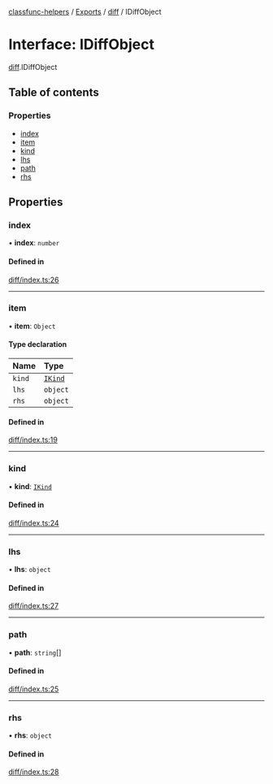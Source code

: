 [classfunc-helpers](../README.md) / [Exports](../modules.md) / [diff](../modules/diff.md) / IDiffObject

# Interface: IDiffObject

[diff](../modules/diff.md).IDiffObject

## Table of contents

### Properties

- [index](diff.IDiffObject.md#index)
- [item](diff.IDiffObject.md#item)
- [kind](diff.IDiffObject.md#kind)
- [lhs](diff.IDiffObject.md#lhs)
- [path](diff.IDiffObject.md#path)
- [rhs](diff.IDiffObject.md#rhs)

## Properties

### index

• **index**: `number`

#### Defined in

[diff/index.ts:26](https://github.com/ClassFunc/classfunc-helpers/blob/6abb726/diff/index.ts#L26)

___

### item

• **item**: `Object`

#### Type declaration

| Name | Type |
| :------ | :------ |
| `kind` | [`IKind`](../modules/diff.md#ikind) |
| `lhs` | `object` |
| `rhs` | `object` |

#### Defined in

[diff/index.ts:19](https://github.com/ClassFunc/classfunc-helpers/blob/6abb726/diff/index.ts#L19)

___

### kind

• **kind**: [`IKind`](../modules/diff.md#ikind)

#### Defined in

[diff/index.ts:24](https://github.com/ClassFunc/classfunc-helpers/blob/6abb726/diff/index.ts#L24)

___

### lhs

• **lhs**: `object`

#### Defined in

[diff/index.ts:27](https://github.com/ClassFunc/classfunc-helpers/blob/6abb726/diff/index.ts#L27)

___

### path

• **path**: `string`[]

#### Defined in

[diff/index.ts:25](https://github.com/ClassFunc/classfunc-helpers/blob/6abb726/diff/index.ts#L25)

___

### rhs

• **rhs**: `object`

#### Defined in

[diff/index.ts:28](https://github.com/ClassFunc/classfunc-helpers/blob/6abb726/diff/index.ts#L28)
